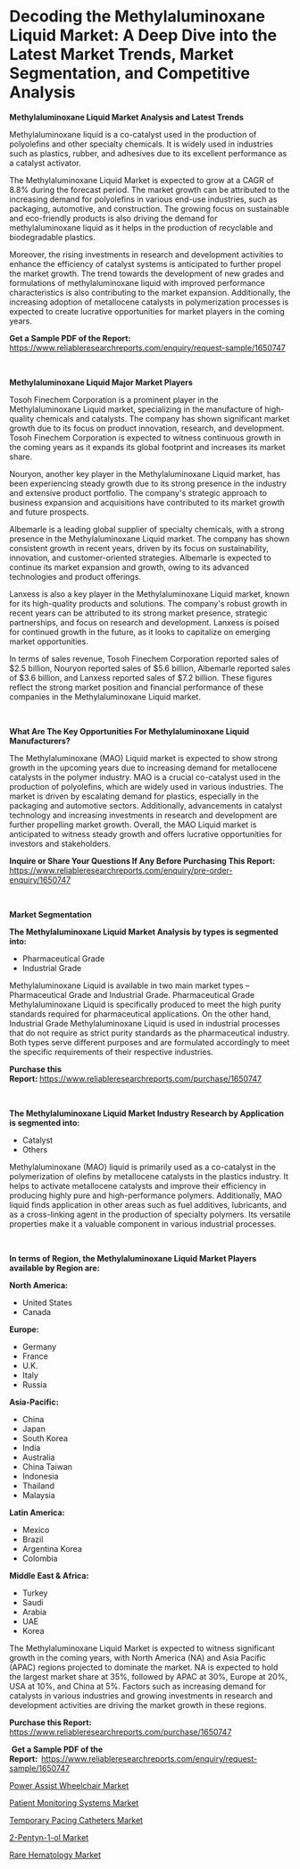 <p><h1>Decoding the Methylaluminoxane Liquid Market: A Deep Dive into the Latest Market Trends, Market Segmentation, and Competitive Analysis</h1></p><p><strong>Methylaluminoxane Liquid Market Analysis and Latest Trends</strong></p>
<p><p>Methylaluminoxane liquid is a co-catalyst used in the production of polyolefins and other specialty chemicals. It is widely used in industries such as plastics, rubber, and adhesives due to its excellent performance as a catalyst activator.</p><p>The Methylaluminoxane Liquid Market is expected to grow at a CAGR of 8.8% during the forecast period. The market growth can be attributed to the increasing demand for polyolefins in various end-use industries, such as packaging, automotive, and construction. The growing focus on sustainable and eco-friendly products is also driving the demand for methylaluminoxane liquid as it helps in the production of recyclable and biodegradable plastics.</p><p>Moreover, the rising investments in research and development activities to enhance the efficiency of catalyst systems is anticipated to further propel the market growth. The trend towards the development of new grades and formulations of methylaluminoxane liquid with improved performance characteristics is also contributing to the market expansion. Additionally, the increasing adoption of metallocene catalysts in polymerization processes is expected to create lucrative opportunities for market players in the coming years.</p></p>
<p><strong>Get a Sample PDF of the Report:&nbsp;</strong> <a href="https://www.reliableresearchreports.com/enquiry/request-sample/1650747">https://www.reliableresearchreports.com/enquiry/request-sample/1650747</a></p>
<p>&nbsp;</p>
<p><strong>Methylaluminoxane Liquid Major Market Players</strong></p>
<p><p>Tosoh Finechem Corporation is a prominent player in the Methylaluminoxane Liquid market, specializing in the manufacture of high-quality chemicals and catalysts. The company has shown significant market growth due to its focus on product innovation, research, and development. Tosoh Finechem Corporation is expected to witness continuous growth in the coming years as it expands its global footprint and increases its market share.</p><p>Nouryon, another key player in the Methylaluminoxane Liquid market, has been experiencing steady growth due to its strong presence in the industry and extensive product portfolio. The company's strategic approach to business expansion and acquisitions have contributed to its market growth and future prospects.</p><p>Albemarle is a leading global supplier of specialty chemicals, with a strong presence in the Methylaluminoxane Liquid market. The company has shown consistent growth in recent years, driven by its focus on sustainability, innovation, and customer-oriented strategies. Albemarle is expected to continue its market expansion and growth, owing to its advanced technologies and product offerings.</p><p>Lanxess is also a key player in the Methylaluminoxane Liquid market, known for its high-quality products and solutions. The company's robust growth in recent years can be attributed to its strong market presence, strategic partnerships, and focus on research and development. Lanxess is poised for continued growth in the future, as it looks to capitalize on emerging market opportunities.</p><p>In terms of sales revenue, Tosoh Finechem Corporation reported sales of $2.5 billion, Nouryon reported sales of $5.6 billion, Albemarle reported sales of $3.6 billion, and Lanxess reported sales of $7.2 billion. These figures reflect the strong market position and financial performance of these companies in the Methylaluminoxane Liquid market.</p></p>
<p>&nbsp;</p>
<p><strong>What Are The Key Opportunities For Methylaluminoxane Liquid Manufacturers?</strong></p>
<p><p>The Methylaluminoxane (MAO) Liquid market is expected to show strong growth in the upcoming years due to increasing demand for metallocene catalysts in the polymer industry. MAO is a crucial co-catalyst used in the production of polyolefins, which are widely used in various industries. The market is driven by escalating demand for plastics, especially in the packaging and automotive sectors. Additionally, advancements in catalyst technology and increasing investments in research and development are further propelling market growth. Overall, the MAO Liquid market is anticipated to witness steady growth and offers lucrative opportunities for investors and stakeholders.</p></p>
<p><strong>Inquire or Share Your Questions If Any Before Purchasing This Report:</strong> <a href="https://www.reliableresearchreports.com/enquiry/pre-order-enquiry/1650747">https://www.reliableresearchreports.com/enquiry/pre-order-enquiry/1650747</a></p>
<p>&nbsp;</p>
<p><strong>Market Segmentation</strong></p>
<p><strong>The Methylaluminoxane Liquid Market Analysis by types is segmented into:</strong></p>
<p><ul><li>Pharmaceutical Grade</li><li>Industrial Grade</li></ul></p>
<p><p>Methylaluminoxane Liquid is available in two main market types – Pharmaceutical Grade and Industrial Grade. Pharmaceutical Grade Methylaluminoxane Liquid is specifically produced to meet the high purity standards required for pharmaceutical applications. On the other hand, Industrial Grade Methylaluminoxane Liquid is used in industrial processes that do not require as strict purity standards as the pharmaceutical industry. Both types serve different purposes and are formulated accordingly to meet the specific requirements of their respective industries.</p></p>
<p><strong>Purchase this Report:&nbsp;</strong><a href="https://www.reliableresearchreports.com/purchase/1650747">https://www.reliableresearchreports.com/purchase/1650747</a></p>
<p>&nbsp;</p>
<p><strong>The Methylaluminoxane Liquid Market Industry Research by Application is segmented into:</strong></p>
<p><ul><li>Catalyst</li><li>Others</li></ul></p>
<p><p>Methylaluminoxane (MAO) liquid is primarily used as a co-catalyst in the polymerization of olefins by metallocene catalysts in the plastics industry. It helps to activate metallocene catalysts and improve their efficiency in producing highly pure and high-performance polymers. Additionally, MAO liquid finds application in other areas such as fuel additives, lubricants, and as a cross-linking agent in the production of specialty polymers. Its versatile properties make it a valuable component in various industrial processes.</p></p>
<p>&nbsp;</p>
<p><strong>In terms of Region, the Methylaluminoxane Liquid Market Players available by Region are:</strong></p>
<p>
    <p> <strong> North America: </strong>
        <ul>
            <li>United States</li>
            <li>Canada</li>
        </ul>
        </p> 
    <p> <strong> Europe: </strong>
        <ul>
            <li>Germany</li>
            <li>France</li>
            <li>U.K.</li>
            <li>Italy</li>
            <li>Russia</li>
        </ul>
        </p> 
    <p> <strong> Asia-Pacific: </strong>
        <ul>
            <li>China</li>
            <li>Japan</li>
            <li>South Korea</li>
            <li>India</li>
            <li>Australia</li>
            <li>China Taiwan</li>
            <li>Indonesia</li>
            <li>Thailand</li>
            <li>Malaysia</li>
        </ul>
        </p> 
    <p> <strong> Latin America: </strong>
        <ul>
            <li>Mexico</li>
            <li>Brazil</li>
            <li>Argentina Korea</li>
            <li>Colombia</li>
        </ul>
        </p> 
    <p> <strong> Middle East & Africa: </strong>
        <ul>
            <li>Turkey</li>
            <li>Saudi</li>
            <li>Arabia</li>
            <li>UAE</li>
            <li>Korea</li>
        </ul>
    </p>
    </p>
<p><p>The Methylaluminoxane Liquid Market is expected to witness significant growth in the coming years, with North America (NA) and Asia Pacific (APAC) regions projected to dominate the market. NA is expected to hold the largest market share at 35%, followed by APAC at 30%, Europe at 20%, USA at 10%, and China at 5%. Factors such as increasing demand for catalysts in various industries and growing investments in research and development activities are driving the market growth in these regions.</p></p>
<p><strong>Purchase this Report: </strong><a href="https://www.reliableresearchreports.com/purchase/1650747">https://www.reliableresearchreports.com/purchase/1650747</a></p>
<p>&nbsp;<strong>Get a Sample PDF of the Report:&nbsp;&nbsp;</strong><a href="https://www.reliableresearchreports.com/enquiry/request-sample/1650747">https://www.reliableresearchreports.com/enquiry/request-sample/1650747</a></p>
<p><strong></strong></p>
<p><p><a href="https://medium.com/@doriscampbell78/power-assist-wheelchair-market-the-key-to-successful-business-strategy-forecast-till-2031-a7f09d30efb5">Power Assist Wheelchair Market</a></p><p><a href="https://medium.com/@doriscampbell78/patient-monitoring-systems-market-trends-forecast-and-competitive-analysis-to-2031-f5677a781b3d">Patient Monitoring Systems Market</a></p><p><a href="https://github.com/jaidynmorantestelletmjzya/Market-Research-Report-List-1/blob/main/temporary-pacing-catheters-market.md">Temporary Pacing Catheters Market</a></p><p><a href="https://github.com/juniordelafrance/Market-Research-Report-List-1/blob/main/2-pentyn-1-ol-market.md">2-Pentyn-1-ol Market</a></p><p><a href="https://medium.com/@dianeharris83/rare-hematology-market-furnishes-information-on-market-share-market-trends-and-market-growth-389b6221bcfd">Rare Hematology Market</a></p></p>